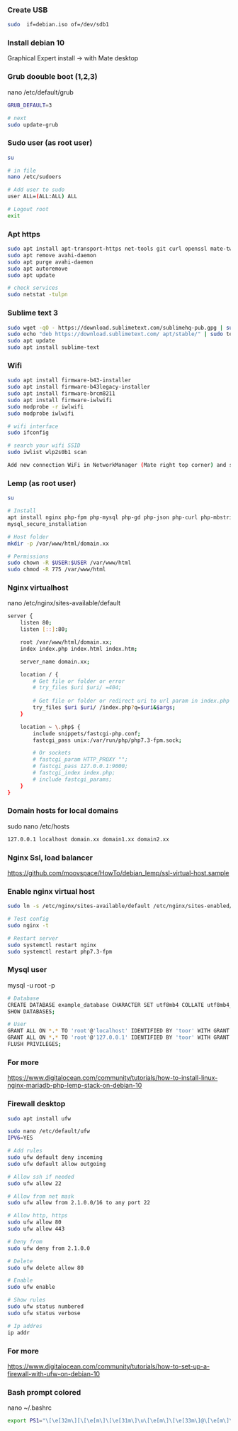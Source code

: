 ### Create USB
```bash
sudo  if=debian.iso of=/dev/sdb1
```
### Install debian 10
Graphical Expert install -> with Mate desktop

### Grub doouble boot (1,2,3)
nano /etc/default/grub
```bash
GRUB_DEFAULT=3

# next 
sudo update-grub
```

### Sudo user (as root user)
```bash
su

# in file
nano /etc/sudoers

# Add user to sudo
user ALL=(ALL:ALL) ALL

# Logout root
exit
```

### Apt https
```bash
sudo apt install apt-transport-https net-tools git curl openssl mate-tweak
sudo apt remove avahi-daemon
sudo apt purge avahi-daemon
sudo apt autoremove
sudo apt update

# check services
sudo netstat -tulpn
```

### Sublime text 3
```bash
sudo wget -qO - https://download.sublimetext.com/sublimehq-pub.gpg | sudo apt-key add -
sudo echo "deb https://download.sublimetext.com/ apt/stable/" | sudo tee /etc/apt/sources.list.d/sublime-text.list
sudo apt update
sudo apt install sublime-text
```

### Wifi
```bash
sudo apt install firmware-b43-installer
sudo apt install firmware-b43legacy-installer
sudo apt install firmware-brcm8211
sudo apt install firmware-iwlwifi
sudo modprobe -r iwlwifi
sudo modprobe iwlwifi

# wifi interface
sudo ifconfig

# search your wifi SSID
sudo iwlist wlp2s0b1 scan

Add new connection WiFi in NetworkManager (Mate right top corner) and set SSID and credentials
```

### Lemp (as root user)
```bash
su

# Install
apt install nginx php-fpm php-mysql php-gd php-json php-curl php-mbstring mariadb-server
mysql_secure_installation

# Host folder
mkdir -p /var/www/html/domain.xx

# Permissions
sudo chown -R $USER:$USER /var/www/html
sudo chmod -R 775 /var/www/html
```

### Nginx virtualhost
nano /etc/nginx/sites-available/default
```bash
server {
    listen 80;
    listen [::]:80;

    root /var/www/html/domain.xx;
    index index.php index.html index.htm;

    server_name domain.xx;

    location / {
        # Get file or folder or error
        # try_files $uri $uri/ =404;
        
        # Get file or folder or redirect uri to url param in index.php
        try_files $uri $uri/ /index.php?q=$uri&$args;
    }

    location ~ \.php$ {
        include snippets/fastcgi-php.conf;
        fastcgi_pass unix:/var/run/php/php7.3-fpm.sock;

        # Or sockets
        # fastcgi_param HTTP_PROXY "";
        # fastcgi_pass 127.0.0.1:9000;
        # fastcgi_index index.php;        
        # include fastcgi_params;
    }
}
```

### Domain hosts for local domains
sudo nano /etc/hosts
```bash
127.0.0.1 localhost domain.xx domain1.xx domain2.xx
```

### Nginx Ssl, load balancer
https://github.com/moovspace/HowTo/debian_lemp/ssl-virtual-host.sample

### Enable nginx virtual host
```bash
sudo ln -s /etc/nginx/sites-available/default /etc/nginx/sites-enabled/

# Test config
sudo nginx -t

# Restart server
sudo systemctl restart nginx
sudo systemctl restart php7.3-fpm
```

### Mysql user
mysql -u root -p
```bash
# Database
CREATE DATABASE example_database CHARACTER SET utf8mb4 COLLATE utf8mb4_unicode_ci;
SHOW DATABASES;

# User
GRANT ALL ON *.* TO 'root'@'localhost' IDENTIFIED BY 'toor' WITH GRANT OPTION;
GRANT ALL ON *.* TO 'root'@'127.0.0.1' IDENTIFIED BY 'toor' WITH GRANT OPTION;
FLUSH PRIVILEGES;
```

### For more
https://www.digitalocean.com/community/tutorials/how-to-install-linux-nginx-mariadb-php-lemp-stack-on-debian-10


### Firewall desktop
```bash
sudo apt install ufw

sudo nano /etc/default/ufw
IPV6=YES

# Add rules
sudo ufw default deny incoming
sudo ufw default allow outgoing

# Allow ssh if needed
sudo ufw allow 22

# Allow from net mask
sudo ufw allow from 2.1.0.0/16 to any port 22

# Allow http, https
sudo ufw allow 80
sudo ufw allow 443

# Deny from
sudo ufw deny from 2.1.0.0

# Delete
sudo ufw delete allow 80

# Enable
sudo ufw enable

# Show rules
sudo ufw status numbered
sudo ufw status verbose

# Ip addres
ip addr
```

### For more
https://www.digitalocean.com/community/tutorials/how-to-set-up-a-firewall-with-ufw-on-debian-10


### Bash prompt colored
nano ~/.bashrc
```bash
export PS1="\[\e[32m\][\[\e[m\]\[\e[31m\]\u\[\e[m\]\[\e[33m\]@\[\e[m\]\[\e[32m\]\h\[\e[m\]:\[\e[36m\]\w\[\e[m\]\[\e[32m\]]\[\e[m\]\[\e[32;47m\]\\$\[\e[m\] "
```
